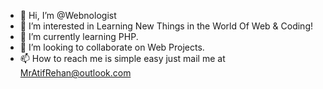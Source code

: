- 👋 Hi, I’m @Webnologist
- 👀 I’m interested in Learning New Things in the World Of Web & Coding!
- 🌱 I’m currently learning PHP.
- 💞️ I’m looking to collaborate on Web Projects.
- 📫 How to reach me is simple easy just mail me at MrAtifRehan@outlook.com

<!---
Webnologist/Webnologist is a ✨ special ✨ repository because its `README.md` (this file) appears on your GitHub profile.
You can click the Preview link to take a look at your changes.
--->
